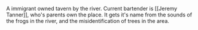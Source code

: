 A immigrant owned tavern by the river. Current bartender is [[Jeremy Tanner]], who's parents own the place. It gets it's name from the sounds of the frogs in the river, and the misidentification of trees in the area.